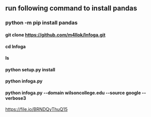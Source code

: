 ## run following command to install pandas
### python -m pip install pandas

#### git clone https://github.com/m4llok/Infoga.git
#### cd Infoga
#### ls
#### python setup.py install
#### python infoga.py
#### python infoga.py --domain wilsoncollege.edu --source google -- verbose3



https://file.io/BRNDQyThuQ15
